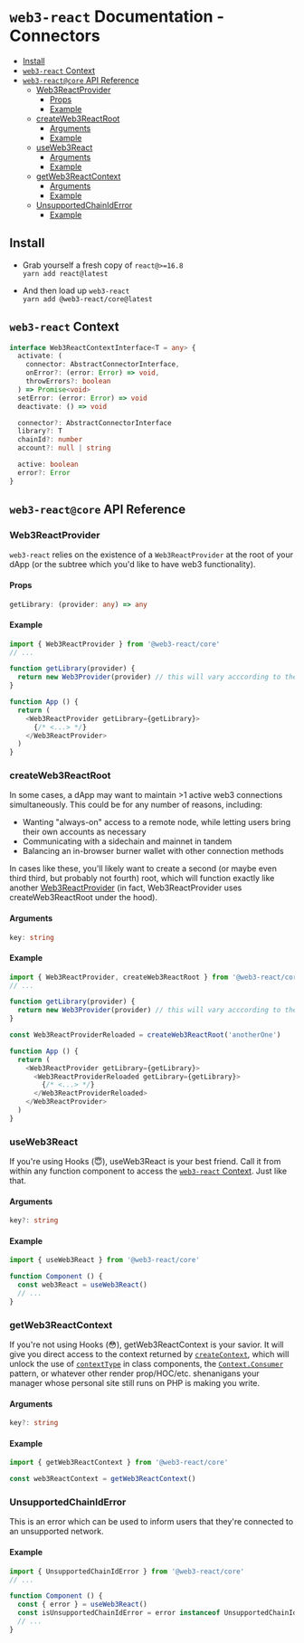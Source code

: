 # `web3-react` Documentation - Connectors

- [Install](#install)
- [`web3-react` Context](#web3-react-context)
- [`web3-react@core` API Reference](#web3-reactcore-api-reference)
  - [Web3ReactProvider](#web3reactprovider)
    - [Props](#props)
    - [Example](#example)
  - [createWeb3ReactRoot](#createweb3reactroot)
    - [Arguments](#arguments)
    - [Example](#example-1)
  - [useWeb3React](#useweb3react)
    - [Arguments](#arguments-1)
    - [Example](#example-2)
  - [getWeb3ReactContext](#getweb3reactcontext)
    - [Arguments](#arguments-2)
    - [Example](#example-3)
  - [UnsupportedChainIdError](#unsupportedchainiderror)
    - [Example](#example-4)

## Install
- Grab yourself a fresh copy of `react@>=16.8`\
  `yarn add react@latest`

- And then load up `web3-react`\
  `yarn add @web3-react/core@latest`

## `web3-react` Context

```typescript
interface Web3ReactContextInterface<T = any> {
  activate: (
    connector: AbstractConnectorInterface,
    onError?: (error: Error) => void,
    throwErrors?: boolean
  ) => Promise<void>
  setError: (error: Error) => void
  deactivate: () => void

  connector?: AbstractConnectorInterface
  library?: T
  chainId?: number
  account?: null | string

  active: boolean
  error?: Error
}
```

## `web3-react@core` API Reference

### Web3ReactProvider
`web3-react` relies on the existence of a `Web3ReactProvider` at the root of your dApp (or the subtree which you'd like to have web3 functionality).

#### Props
```typescript
getLibrary: (provider: any) => any
```

#### Example
```javascript
import { Web3ReactProvider } from '@web3-react/core'
// ...

function getLibrary(provider) {
  return new Web3Provider(provider) // this will vary acccording to the web3 convenience library you use
}

function App () {
  return (
    <Web3ReactProvider getLibrary={getLibrary}>
      {/* <...> */}
    </Web3ReactProvider>
  )
}
```

### createWeb3ReactRoot
In some cases, a dApp may want to maintain >1 active web3 connections simultaneously. This could be for any number of reasons, including:

- Wanting "always-on" access to a remote node, while letting users bring their own accounts as necessary
- Communicating with a sidechain and mainnet in tandem
- Balancing an in-browser burner wallet with other connection methods

In cases like these, you'll likely want to create a second (or maybe even third third, but probably not fourth) root, which will function exactly like another [Web3ReactProvider](#web3reactprovider) (in fact, Web3ReactProvider uses createWeb3ReactRoot under the hood).

#### Arguments
```typescript
key: string
```

#### Example
```javascript
import { Web3ReactProvider, createWeb3ReactRoot } from '@web3-react/core'
// ...

function getLibrary(provider) {
  return new Web3Provider(provider) // this will vary acccording to the web3 convenience library used
}

const Web3ReactProviderReloaded = createWeb3ReactRoot('anotherOne')

function App () {
  return (
    <Web3ReactProvider getLibrary={getLibrary}>
      <Web3ReactProviderReloaded getLibrary={getLibrary}>
        {/* <...> */}
      </Web3ReactProviderReloaded>
    </Web3ReactProvider>
  )
}
```

### useWeb3React
If you're using Hooks (😇), useWeb3React is your best friend. Call it from within any function component to access the [`web3-react` Context](#web3-react-context). Just like that.

#### Arguments
```typescript
key?: string
```

#### Example
```javascript
import { useWeb3React } from '@web3-react/core'

function Component () {
  const web3React = useWeb3React()
  // ...
}
```

### getWeb3ReactContext
If you're not using Hooks (😳), getWeb3ReactContext is your savior. It will give you direct access to the context returned by [`createContext`](https://reactjs.org/docs/context.html#reactcreatecontext), which will unlock the use of [`contextType`](https://reactjs.org/docs/context.html#classcontexttype) in class components, the [`Context.Consumer`](https://reactjs.org/docs/context.html#contextconsumer) pattern, or whatever other render prop/HOC/etc. shenanigans your manager whose personal site still runs on PHP is making you write.

#### Arguments
```typescript
key?: string
```

#### Example
```javascript
import { getWeb3ReactContext } from '@web3-react/core'

const web3ReactContext = getWeb3ReactContext()
```

### UnsupportedChainIdError
This is an error which can be used to inform users that they're connected to an unsupported network.

#### Example
```javascript
import { UnsupportedChainIdError } from '@web3-react/core'
// ...

function Component () {
  const { error } = useWeb3React()
  const isUnsupportedChainIdError = error instanceof UnsupportedChainIdError
  // ...
}
```
